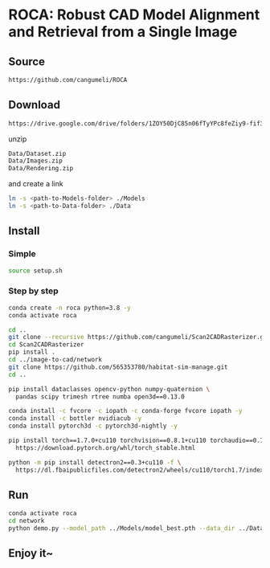 # ROCA: Robust CAD Model Alignment and Retrieval from a Single Image

## Source

```bash
https://github.com/cangumeli/ROCA
```

## Download

```bash
https://drive.google.com/drive/folders/1ZOY50DjC85n06fTyYPc8feZiy9-fif3j?usp=sharing
```

unzip

```bash
Data/Dataset.zip
Data/Images.zip
Data/Rendering.zip
```

and create a link

```bash
ln -s <path-to-Models-folder> ./Models
ln -s <path-to-Data-folder> ./Data
```

## Install

### Simple

```bash
source setup.sh
```

### Step by step

```bash
conda create -n roca python=3.8 -y
conda activate roca

cd ..
git clone --recursive https://github.com/cangumeli/Scan2CADRasterizer.git
cd Scan2CADRasterizer
pip install .
cd ../image-to-cad/network
git clone https://github.com/565353780/habitat-sim-manage.git
cd ..

pip install dataclasses opencv-python numpy-quaternion \
  pandas scipy trimesh rtree numba open3d==0.13.0

conda install -c fvcore -c iopath -c conda-forge fvcore iopath -y
conda install -c bottler nvidiacub -y
conda install pytorch3d -c pytorch3d-nightly -y

pip install torch==1.7.0+cu110 torchvision==0.8.1+cu110 torchaudio==0.7.0 -f \
  https://download.pytorch.org/whl/torch_stable.html

python -m pip install detectron2==0.3+cu110 -f \
  https://dl.fbaipublicfiles.com/detectron2/wheels/cu110/torch1.7/index.html
```

## Run

```bash
conda activate roca
cd network
python demo.py --model_path ../Models/model_best.pth --data_dir ../Data/Dataset/ --config_path ../Models/config.yaml
```

## Enjoy it~

